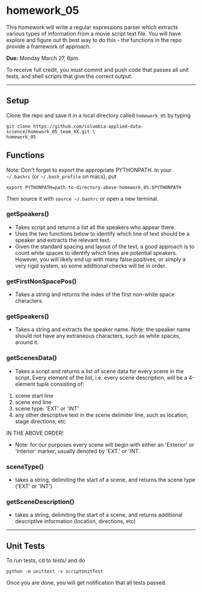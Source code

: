 homework_05
===========



This homework will write a regular expressions parser which extracts various types of information from a movie script text file. You will have explore and figure out th best way to do this - the functions in the repo provide a framework of approach. 


**Due:** Monday March 27, 6pm.

To receive full credit, you must commit and push code that passes all unit tests, and shell scripts that give the correct output.

----

Setup
-----

Clone the repo and save it in a local directory called `homework_05` by typing

    git clone https://github.com/columbia-applied-data-science/homework_05_team_XX.git \
    homework_05


Functions
---------
Note:  Don't forget to export the appropriate PYTHONPATH.  In your `~/.bashrc` (or `~/.bash_profile` on macs), put

    export PYTHONPATH=path-to-directory-above-homework_05:$PYTHONPATH

Then source it with `source ~/.bashrc` or open a new terminal.


### getSpeakers()
* Takes script and returns a list all the speakers who appear there. 
* Uses the two functions below to identify which line of text should be a speaker and extracts the relevant text.
* Given the standard spacing and layout of the text, a good approach is to count white spaces to identify which lines are potential speakers. However, you will likely end up with many false positives, or simply a very rigid system, so some additional checks will be in order. 

### getFirstNonSpacePos()
* Takes a string and returns the index of the first non-white space characters.  

### getSpeakers()
* Takes a string and extracts the speaker name. Note: the speaker name should not have any extraneous characters, such as white spaces, around it.

### getScenesData()
* Takes a script and returns a list of scene data for every scene in the script. Every element of the list, i.e. every scene description, will be a 4-element tuple consisting of:
1) scene start line
2) scene end line
3) scene type: 'EXT' or 'INT'
4) any other descriptive text in the scene delimiter line, such as location, stage directions, etc

IN THE ABOVE ORDER!

* Note: for our purposes every scene will begin with either an 'Exterior' or 'Interior' marker, usually denoted by 'EXT.' or 'INT.

### sceneType()
* takes a string, delimiting the start of a scene, and returns the scene type ('EXT' or 'INT')

### getSceneDescription()
* takes a string, delimiting the start of a scene, and returns additional descriptive information (location, directions, etc)

----

Unit Tests
----------

To run tests, cd to *tests/* and do

    python -m unittest -v scriptUnitTest

Once you are done, you will get notification that all tests passed.
